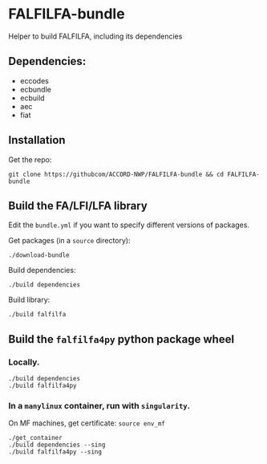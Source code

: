 FALFILFA-bundle
===============

Helper to build FALFILFA, including its dependencies

Dependencies:
-------------

* eccodes
* ecbundle
* ecbuild
* aec
* fiat

Installation
------------

Get the repo:
```
git clone https://githubcom/ACCORD-NWP/FALFILFA-bundle && cd FALFILFA-bundle
```

Build the FA/LFI/LFA library
----------------------------

Edit the `bundle.yml` if you want to specify different versions of packages.

Get packages (in a `source` directory):
```
./download-bundle
```

Build dependencies:
```
./build dependencies
```

Build library:
```
./build falfilfa
```

Build the `falfilfa4py` python package wheel
--------------------------------------------

### Locally.

```
./build dependencies
./build falfilfa4py
```

### In a `manylinux` container, run with `singularity`.

On MF machines, get certificate: `source env_mf`

```
./get_container
./build dependencies --sing
./build falfilfa4py --sing
```

